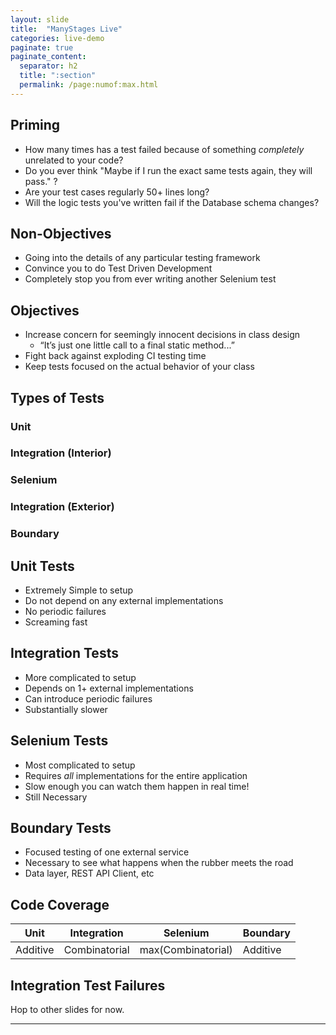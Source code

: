 ```yaml
---
layout: slide
title:  "ManyStages Live"
categories: live-demo
paginate: true
paginate_content:
  separator: h2
  title: ":section"
  permalink: /page:numof:max.html
---
```


## Priming
* How many times has a test failed because of something *completely* unrelated to your code?
* Do you ever think "Maybe if I run the exact same tests again, they will pass." ?
* Are your test cases regularly 50+ lines long?
* Will the logic tests you've written fail if the Database schema changes?


## Non-Objectives
* Going into the details of any particular testing framework
* Convince you to do Test Driven Development
* Completely stop you from ever writing another Selenium test


## Objectives
* Increase concern for seemingly innocent decisions in class design
    * “It’s just one little call to a final static method...”
* Fight back against exploding CI testing time
* Keep tests focused on the actual behavior of your class

## Types of Tests
### Unit

### Integration (Interior)

### Selenium

### Integration (Exterior)

### Boundary


## Unit Tests

* Extremely Simple to setup
* Do not depend on any external implementations
* No periodic failures
* Screaming fast

## Integration Tests

* More complicated to setup
* Depends on 1+ external implementations
* Can introduce periodic failures
* Substantially slower

## Selenium Tests

* Most complicated to setup
* Requires *all* implementations for the entire application
* Slow enough you can watch them happen in real time!
* Still Necessary

## Boundary Tests

* Focused testing of one external service
* Necessary to see what happens when the rubber meets the road
* Data layer, REST API Client, etc

## Code Coverage

| Unit | Integration | Selenium | Boundary |
|-------|--------|---------|--------|
| Additive | Combinatorial | max(Combinatorial) | Additive


## Integration Test Failures

Hop to other slides for now.



---
